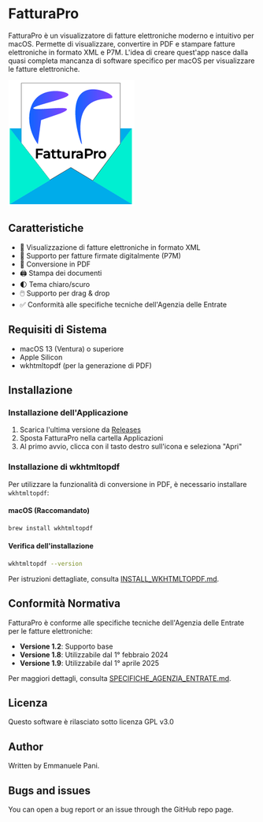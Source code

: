 # FatturaPro

FatturaPro è un visualizzatore di fatture elettroniche moderno e intuitivo per macOS. Permette di visualizzare, convertire in PDF e stampare fatture elettroniche in formato XML e P7M. L'idea di creare quest'app nasce dalla quasi completa mancanza di software specifico per macOS per visualizzare le fatture elettroniche.

![Screenshot dell'applicazione](assets/icon_256x256.png)

## Caratteristiche

- 📄 Visualizzazione di fatture elettroniche in formato XML
- 🔐 Supporto per fatture firmate digitalmente (P7M)
- 💾 Conversione in PDF
- 🖨️ Stampa dei documenti
- 🌓 Tema chiaro/scuro
- 🖱️ Supporto per drag & drop
- ✅ Conformità alle specifiche tecniche dell'Agenzia delle Entrate

## Requisiti di Sistema

- macOS 13 (Ventura) o superiore
- Apple Silicon
- wkhtmltopdf (per la generazione di PDF)

## Installazione

### Installazione dell'Applicazione

1. Scarica l'ultima versione da [Releases](https://github.com/emmanueleP/fatturapro/releases)
2. Sposta FatturaPro nella cartella Applicazioni
3. Al primo avvio, clicca con il tasto destro sull'icona e seleziona "Apri"

### Installazione di wkhtmltopdf

Per utilizzare la funzionalità di conversione in PDF, è necessario installare `wkhtmltopdf`:

#### macOS (Raccomandato)
```bash
brew install wkhtmltopdf
```

#### Verifica dell'installazione
```bash
wkhtmltopdf --version
```

Per istruzioni dettagliate, consulta [INSTALL_WKHTMLTOPDF.md](INSTALL_WKHTMLTOPDF.md).

## Conformità Normativa

FatturaPro è conforme alle specifiche tecniche dell'Agenzia delle Entrate per le fatture elettroniche:

- **Versione 1.2**: Supporto base
- **Versione 1.8**: Utilizzabile dal 1° febbraio 2024
- **Versione 1.9**: Utilizzabile dal 1° aprile 2025

Per maggiori dettagli, consulta [SPECIFICHE_AGENZIA_ENTRATE.md](SPECIFICHE_AGENZIA_ENTRATE.md).

## Licenza
Questo software è rilasciato sotto licenza GPL v3.0

## Author
Written by Emmanuele Pani.

## Bugs and issues
You can open a bug report or an issue through the GitHub repo page.

